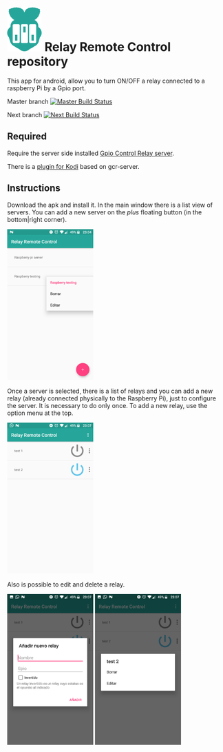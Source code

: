 # <img alt="RRC" title="Relay Remote Control" src="./doc/app-inkscape-logo.png"> Relay Remote Control repository
This app for android, allow you to turn ON/OFF a relay connected to a raspberry Pi by a Gpio port.

Master branch [![Master Build Status](https://travis-ci.org/nearlg/gcr-cli-android.svg?branch=master)](https://travis-ci.org/nearlg/gcr-cli-android)

Next branch [![Next Build Status](https://travis-ci.org/nearlg/gcr-cli-android.svg?branch=next)](https://travis-ci.org/nearlg/gcr-cli-android)

## Required
Require the server side installed [Gpio Control Relay server](https://github.com/nearlg/gcr-server).

There is a [plugin for Kodi](https://github.com/nearlg/script.service.relay) based on gcr-server.

## Instructions
Download the apk and install it.
In the main window there is a list view of servers. You can add a new server on the _plus_ floating 
button (in the bottom|right corner).

<img alt="List of server screenshot" title="List of server screenshot" src="./doc/server-list.png" width="200" height="350">

Once a server is selected, there is a list of relays and you can add a new relay (already connected 
physically to the Raspberry Pi), just to configure the server. It is necessary to do only once.
To add a new relay, use the option menu at the top.

<img alt="List of relays screenshot" title="List of relays screenshot" src="./doc/relay-list.png" width="200" height="350">

Also is possible to edit and delete a relay.

<img alt="Relay adding form screenshot" title="Relay adding form screenshot" src="./doc/add-relay.png" width="200" height="350">
<img alt="Relay context menu screenshot" title="Relay context menu screenshot" src="./doc/relay-context-menu.png" width="200" height="350">

